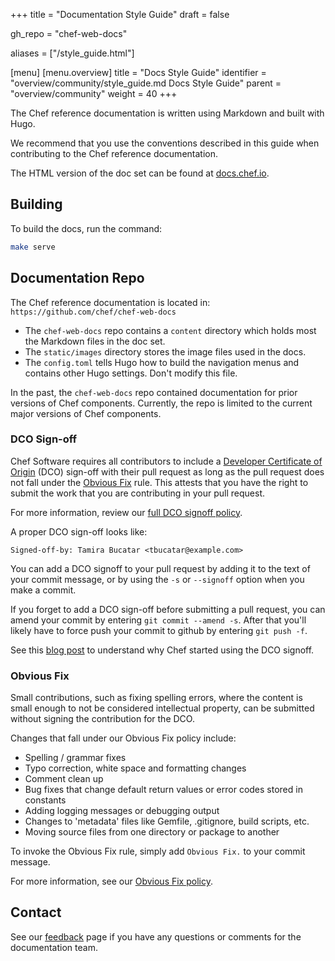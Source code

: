+++
title = "Documentation Style Guide"
draft = false

gh_repo = "chef-web-docs"

aliases = ["/style_guide.html"]

[menu]
  [menu.overview]
    title = "Docs Style Guide"
    identifier = "overview/community/style_guide.md Docs Style Guide"
    parent = "overview/community"
    weight = 40
+++

The Chef reference documentation is written using Markdown and built with Hugo.

We recommend that you use the conventions described in this guide when
contributing to the Chef reference documentation.

The HTML version of the doc set can be found at
[docs.chef.io](https://docs.chef.io).

## Building

To build the docs, run the command:

```bash
make serve
```

## Documentation Repo

The Chef reference documentation is located in: `https://github.com/chef/chef-web-docs`

- The `chef-web-docs` repo contains a `content` directory which holds most the Markdown files in the doc set.
- The `static/images` directory stores the image files used in the docs.
- The `config.toml` tells Hugo how to build the navigation menus and contains other Hugo settings. Don't modify this file.

In the past, the `chef-web-docs` repo contained documentation for prior
versions of Chef components. Currently, the repo is limited to the
current major versions of Chef components.

### DCO Sign-off

Chef Software requires all contributors to include a [Developer Certificate of Origin](https://developercertificate.org/) (DCO) sign-off with their pull request as long as the pull request does not fall under the [Obvious Fix](#obvious-fix) rule. This attests that you have the right to submit the work that you are contributing in your pull request.

For more information, review our [full DCO signoff policy](https://github.com/chef/chef/blob/master/CONTRIBUTING.md#developer-certification-of-origin-dco).

A proper DCO sign-off looks like:

`Signed-off-by: Tamira Bucatar <tbucatar@example.com>`

You can add a DCO signoff to your pull request by adding it to the text of your commit message, or by using the `-s` or `--signoff` option when you make a commit.

If you forget to add a DCO sign-off before submitting a pull request, you can amend your commit by entering `git commit --amend -s`. After that you'll likely have to force push your commit to github by entering `git push -f`.

See this [blog post](https://blog.chef.io/2016/09/19/introducing-developer-certificate-of-origin/) to understand why Chef started using the DCO signoff.

### Obvious Fix

Small contributions, such as fixing spelling errors, where the content is small enough to not be considered intellectual property, can be submitted without signing the contribution for the DCO.

Changes that fall under our Obvious Fix policy include:

- Spelling / grammar fixes
- Typo correction, white space and formatting changes
- Comment clean up
- Bug fixes that change default return values or error codes stored in constants
- Adding logging messages or debugging output
- Changes to 'metadata' files like Gemfile, .gitignore, build scripts, etc.
- Moving source files from one directory or package to another

To invoke the Obvious Fix rule, simply add `Obvious Fix.` to your commit message.

For more information, see our [Obvious Fix policy](https://github.com/chef/chef/blob/master/CONTRIBUTING.md#chef-obvious-fix-policy).

## Contact

See our [feedback](/feedback/) page if you have any questions or comments for the documentation team.
